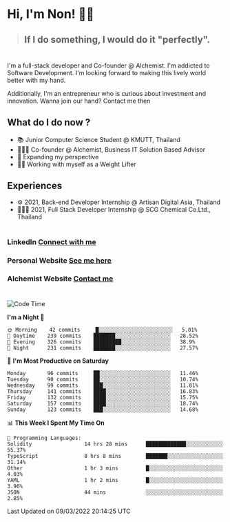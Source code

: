 # Hi, I'm Non! 🖐🏻

> ## If I do something, I would do it "perfectly".

#

I'm a full-stack developer and Co-founder @ Alchemist. I'm addicted to Software Development. I'm looking forward to making this lively world better with my hand.

Additionally, I'm an entrepreneur who is curious about investment and innovation. Wanna join our hand? Contact me then

## What do I do now ?

- 📚 Junior Computer Science Student @ KMUTT, Thailand
- 🧑🏻‍💻 Co-founder @ Alchemist, Business IT Solution Based Advisor
- 🌈 Expanding my perspective
- 🏋🏻 Working with myself as a Weight Lifter

## Experiences

- ⚙️ 2021, Back-end Developer Internship @ Artisan Digital Asia, Thailand
- 🧑🏻‍💻 2021, Full Stack Developer Internship @ SCG Chemical Co.Ltd., Thailand

#

### LinkedIn [Connect with me](https://www.linkedin.com/in/non-nontra/)

### Personal Website [See me here](https://nonnontra.com/)

### Alchemist Website [Contact me](https://alchemist-softwarehouse.co/)

#

<!--START_SECTION:waka-->
![Code Time](http://img.shields.io/badge/Code%20Time-1%2C318%20hrs%2056%20mins-blue)

**I'm a Night 🦉** 

```text
🌞 Morning    42 commits     █░░░░░░░░░░░░░░░░░░░░░░░░   5.01% 
🌆 Daytime    239 commits    ███████░░░░░░░░░░░░░░░░░░   28.52% 
🌃 Evening    326 commits    █████████░░░░░░░░░░░░░░░░   38.9% 
🌙 Night      231 commits    ███████░░░░░░░░░░░░░░░░░░   27.57%

```
📅 **I'm Most Productive on Saturday** 

```text
Monday       96 commits     ██░░░░░░░░░░░░░░░░░░░░░░░   11.46% 
Tuesday      90 commits     ██░░░░░░░░░░░░░░░░░░░░░░░   10.74% 
Wednesday    99 commits     ███░░░░░░░░░░░░░░░░░░░░░░   11.81% 
Thursday     141 commits    ████░░░░░░░░░░░░░░░░░░░░░   16.83% 
Friday       132 commits    ████░░░░░░░░░░░░░░░░░░░░░   15.75% 
Saturday     157 commits    ████░░░░░░░░░░░░░░░░░░░░░   18.74% 
Sunday       123 commits    ███░░░░░░░░░░░░░░░░░░░░░░   14.68%

```


📊 **This Week I Spent My Time On** 

```text
💬 Programming Languages: 
Solidity                 14 hrs 28 mins      █████████████░░░░░░░░░░░░   55.37% 
TypeScript               8 hrs 8 mins        ███████░░░░░░░░░░░░░░░░░░   31.14% 
Other                    1 hr 3 mins         █░░░░░░░░░░░░░░░░░░░░░░░░   4.03% 
YAML                     1 hr 2 mins         █░░░░░░░░░░░░░░░░░░░░░░░░   3.96% 
JSON                     44 mins             ░░░░░░░░░░░░░░░░░░░░░░░░░   2.85%

```


 Last Updated on 09/03/2022 20:14:25 UTC
<!--END_SECTION:waka-->
